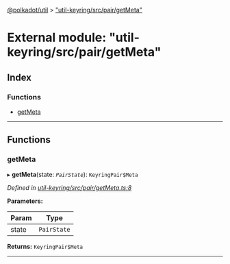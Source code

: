 [@polkadot/util](../README.md) > ["util-keyring/src/pair/getMeta"](../modules/_util_keyring_src_pair_getmeta_.md)

# External module: "util-keyring/src/pair/getMeta"

## Index

### Functions

* [getMeta](_util_keyring_src_pair_getmeta_.md#getmeta)

---

## Functions

<a id="getmeta"></a>

###  getMeta

▸ **getMeta**(state: *`PairState`*): `KeyringPair$Meta`

*Defined in [util-keyring/src/pair/getMeta.ts:8](https://github.com/polkadot-js/util/blob/7550b44/packages/util-keyring/src/pair/getMeta.ts#L8)*

**Parameters:**

| Param | Type |
| ------ | ------ |
| state | `PairState` |

**Returns:** `KeyringPair$Meta`

___

